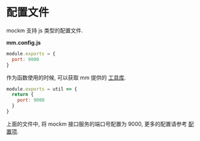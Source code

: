 # 配置文件
mockm 支持 js 类型的配置文件.

**mm.config.js**
``` js
module.exports = {
  port: 9000
}
```

作为函数使用的时候, 可以获取 mm 提供的 [工具库](../config/config_fn.md).

``` js
module.exports = util => {
  return {
    port: 9000
  }
}
```

上面的文件中, 将 mockm 接口服务的端口号配置为 9000, 更多的配置请参考 [配置项](../config/选项.md#config-port).
